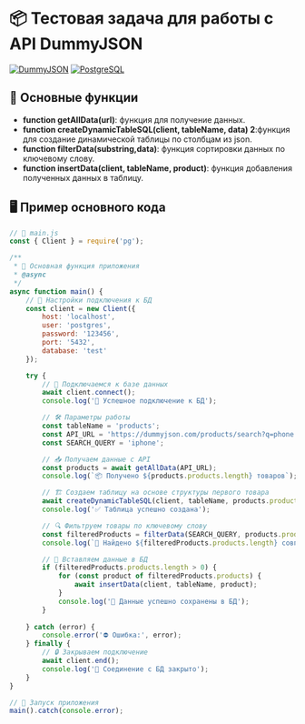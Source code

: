 # 📦 Тестовая задача для работы с API DummyJSON

[![DummyJSON](https://img.shields.io/badge/API-DummyJSON-21BCDD?style=for-the-badge&logo=JSON)](https://dummyjson.com/)
[![PostgreSQL](https://img.shields.io/badge/Database-PostgreSQL-336791?style=for-the-badge&logo=postgresql)](https://www.postgresql.org/)

## 🚀 Основные функции

- **function  getAllData(url)**: функция для получение данных.
- **function createDynamicTableSQL(client, tableName, data) 2**:функция для создание динамической таблицы по столбцам из json.
- **function filterData(substring,data)**: функция сортировки данных по ключевому слову.
- **function insertData(client, tableName, product)**: функция добавления полученных данных в таблицу.


## 🖥 Пример основного кода

```javascript
// 📁 main.js
const { Client } = require('pg');

/**
 * 🚀 Основная функция приложения
 * @async
 */
async function main() {
    // 🔐 Настройки подключения к БД
    const client = new Client({
        host: 'localhost',
        user: 'postgres',
        password: '123456',
        port: '5432',
        database: 'test'
    });

    try {
        // 🔌 Подключаемся к базе данных
        await client.connect();
        console.log('🔑 Успешное подключение к БД');

        // 🛠 Параметры работы
        const tableName = 'products';
        const API_URL = 'https://dummyjson.com/products/search?q=phone';
        const SEARCH_QUERY = 'iphone';

        // 📥 Получаем данные с API
        const products = await getAllData(API_URL);
        console.log(`📦 Получено ${products.products.length} товаров`);

        // 🏗 Создаем таблицу на основе структуры первого товара
        await createDynamicTableSQL(client, tableName, products.products[0]);
        console.log('✅ Таблица успешно создана');

        // 🔍 Фильтруем товары по ключевому слову
        const filteredProducts = filterData(SEARCH_QUERY, products.products);
        console.log(`🔎 Найдено ${filteredProducts.products.length} совпадений`);

        // 📝 Вставляем данные в БД
        if (filteredProducts.products.length > 0) {
            for (const product of filteredProducts.products) {
                await insertData(client, tableName, product);
            }
            console.log('💾 Данные успешно сохранены в БД');
        }
        
    } catch (error) {
        console.error('⛔ Ошибка:', error);
    } finally {
        // 🔒 Закрываем подключение
        await client.end();
        console.log('🔌 Соединение с БД закрыто');
    }
}

// 🚨 Запуск приложения
main().catch(console.error);

